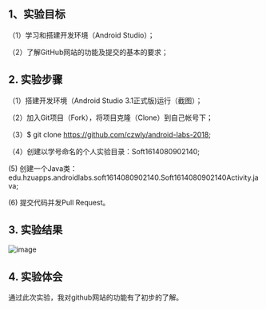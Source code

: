 ## 1、实验目标

（1）学习和搭建开发环境（Android Studio）；

（2）了解GitHub网站的功能及提交的基本的要求；

## 2. 实验步骤

（1）搭建开发环境（Android Studio 3.1正式版)运行（截图）；

（2）加入Git项目（Fork），将项目克隆（Clone）到自己帐号下；

（3）$ git clone https://github.com/czwly/android-labs-2018;

（4）创建以学号命名的个人实验目录：Soft1614080902140;

 (5) 创建一个Java类：edu.hzuapps.androidlabs.soft1614080902140.Soft1614080902140Activity.java;

 (6) 提交代码并发Pull Request。

## 3. 实验结果

![image](https://github.com/czwly/android-labs-2018/blob/master/Soft1614080902140/report1.png)

## 4. 实验体会

通过此次实验，我对github网站的功能有了初步的了解。
